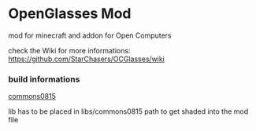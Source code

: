 OpenGlasses Mod
=======================

mod for minecraft and addon for Open Computers

check the Wiki for more informations:
https://github.com/StarChasers/OCGlasses/wiki

### build informations

[commons0815](https://github.com/ben-mkiv/commons0815)

lib has to be placed in libs/commons0815 path to get shaded into the mod file
